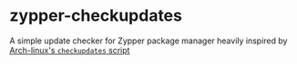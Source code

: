 # zypper-checkupdates
A simple update checker for Zypper package manager heavily inspired by [Arch-linux's `checkupdates` script](https://gitlab.archlinux.org/pacman/pacman-contrib/-/blob/master/src/checkupdates.sh.in?ref_type=heads)
